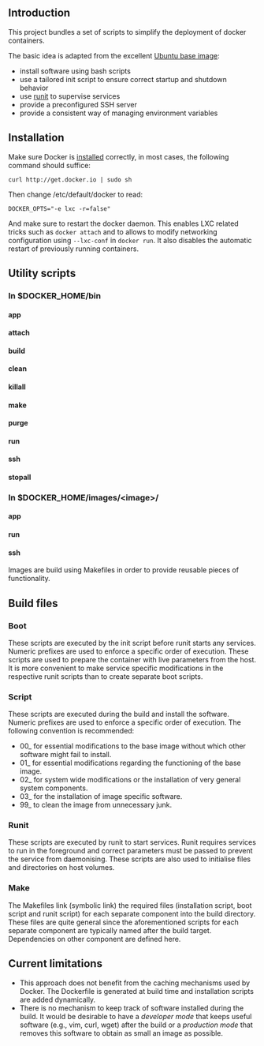 
## Introduction
This project bundles a set of scripts to simplify the deployment of docker containers.

The basic idea is adapted from the excellent [Ubuntu base image](https://github.com/phusion/baseimage-docker):

- install software using bash scripts
- use a tailored init script to ensure correct startup and shutdown behavior
- use [runit](http://smarden.org/runit/) to supervise services
- provide a preconfigured SSH server
- provide a consistent way of managing environment variables

## Installation
Make sure Docker is [installed](https://docs.docker.com/installation/) correctly, in most cases, the following command should suffice:
```
curl http://get.docker.io | sudo sh
``` 

Then change /etc/default/docker to read:
```
DOCKER_OPTS="-e lxc -r=false"
```

And make sure to restart the docker daemon. This enables LXC related tricks such as 
```docker attach``` and to allows to modify networking configuration using ```--lxc-conf``` in ```docker run```. It also disables the automatic restart of previously running containers.

## Utility scripts

### In $DOCKER_HOME/bin

#### app
#### attach
#### build
#### clean
#### killall
#### make
#### purge
#### run
#### ssh
#### stopall

### In $DOCKER_HOME/images/&lt;image&gt;/
#### app

#### run

#### ssh



Images are build using Makefiles in order to provide reusable pieces of functionality.

## Build files

### Boot
These scripts are executed by the init script before runit starts any services. Numeric prefixes are used to enforce a specific order of execution. These scripts are used to prepare the container with live parameters from the host. It is more convenient to make service specific modifications in the respective runit scripts than to create separate boot scripts.

### Script
These scripts are executed during the build and install the software. Numeric prefixes are used to enforce a specific order of execution. The following convention is recommended:

- 00_ for essential modifications to the base image without which other software might fail to install.
- 01_ for essential modifications regarding the functioning of the base image.
- 02_ for system wide modifications or the installation of very general system components.
- 03_ for the installation of image specific software.
- 99_ to clean the image from unnecessary junk.

### Runit
These scripts are executed by runit to start services. Runit requires services to run in the foreground and correct parameters must be passed to prevent the service from daemonising. These scripts are also used to initialise files and directories on host volumes.

### Make
The Makefiles link (symbolic link) the required files (installation script, boot script and runit script) for each separate component into the build directory. These files are quite general since the aforementioned scripts for each separate component are typically named after the build target. Dependencies on other component are defined here.

## Current limitations
- This approach does not benefit from the caching mechanisms used by Docker. The Dockerfile is generated at build time and installation scripts are added dynamically.
- There is no mechanism to keep track of software installed during the build. It would be desirable to have a *developer mode* that keeps useful software (e.g., vim, curl, wget) after the build or a *production mode* that removes this software to obtain as small an image as possible.